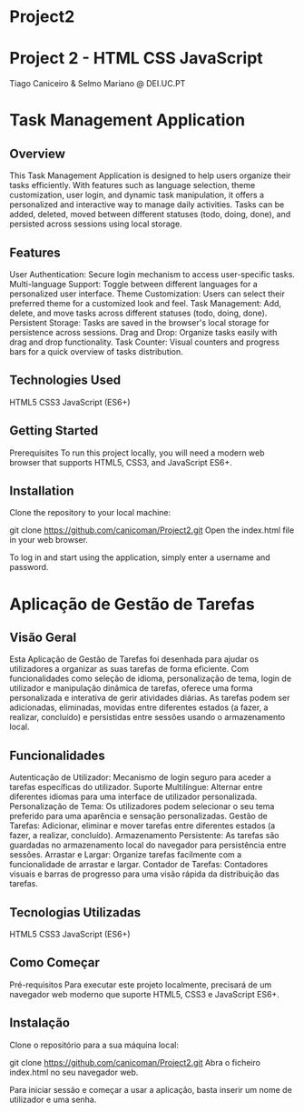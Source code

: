 # Project2

# Project 2 - HTML CSS JavaScript
Tiago Caniceiro & Selmo Mariano @ DEI.UC.PT

# Task Management Application
## Overview
This Task Management Application is designed to help users organize their tasks efficiently. With features such as language selection, theme customization, user login, and dynamic task manipulation, it offers a personalized and interactive way to manage daily activities. Tasks can be added, deleted, moved between different statuses (todo, doing, done), and persisted across sessions using local storage.

## Features
User Authentication: Secure login mechanism to access user-specific tasks.
Multi-language Support: Toggle between different languages for a personalized user interface.
Theme Customization: Users can select their preferred theme for a customized look and feel.
Task Management: Add, delete, and move tasks across different statuses (todo, doing, done).
Persistent Storage: Tasks are saved in the browser's local storage for persistence across sessions.
Drag and Drop: Organize tasks easily with drag and drop functionality.
Task Counter: Visual counters and progress bars for a quick overview of tasks distribution.

## Technologies Used
HTML5
CSS3
JavaScript (ES6+)

## Getting Started
Prerequisites
To run this project locally, you will need a modern web browser that supports HTML5, CSS3, and JavaScript ES6+.

## Installation
Clone the repository to your local machine:

git clone https://github.com/canicoman/Project2.git
Open the index.html file in your web browser.

To log in and start using the application, simply enter a username and password.

# Aplicação de Gestão de Tarefas
## Visão Geral
Esta Aplicação de Gestão de Tarefas foi desenhada para ajudar os utilizadores a organizar as suas tarefas de forma eficiente. Com funcionalidades como seleção de idioma, personalização de tema, login de utilizador e manipulação dinâmica de tarefas, oferece uma forma personalizada e interativa de gerir atividades diárias. As tarefas podem ser adicionadas, eliminadas, movidas entre diferentes estados (a fazer, a realizar, concluído) e persistidas entre sessões usando o armazenamento local.

## Funcionalidades
Autenticação de Utilizador: Mecanismo de login seguro para aceder a tarefas específicas do utilizador.
Suporte Multilíngue: Alternar entre diferentes idiomas para uma interface de utilizador personalizada.
Personalização de Tema: Os utilizadores podem selecionar o seu tema preferido para uma aparência e sensação personalizadas.
Gestão de Tarefas: Adicionar, eliminar e mover tarefas entre diferentes estados (a fazer, a realizar, concluído).
Armazenamento Persistente: As tarefas são guardadas no armazenamento local do navegador para persistência entre sessões.
Arrastar e Largar: Organize tarefas facilmente com a funcionalidade de arrastar e largar.
Contador de Tarefas: Contadores visuais e barras de progresso para uma visão rápida da distribuição das tarefas.

## Tecnologias Utilizadas
HTML5
CSS3
JavaScript (ES6+)

## Como Começar
Pré-requisitos
Para executar este projeto localmente, precisará de um navegador web moderno que suporte HTML5, CSS3 e JavaScript ES6+.

## Instalação
Clone o repositório para a sua máquina local:

git clone https://github.com/canicoman/Project2.git
Abra o ficheiro index.html no seu navegador web.

Para iniciar sessão e começar a usar a aplicação, basta inserir um nome de utilizador e uma senha.